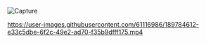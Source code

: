 
![Capture](https://user-images.githubusercontent.com/61116986/189783638-0067f840-038b-4aef-8d96-87734e360ae6.PNG)


https://user-images.githubusercontent.com/61116986/189784612-e33c5dbe-6f2c-49e2-ad70-f35b9dfff175.mp4

